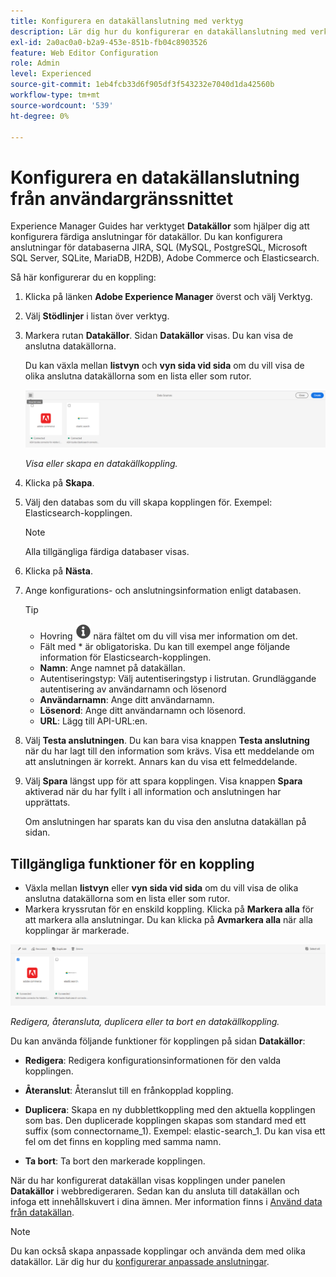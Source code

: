 ```yaml
---
title: Konfigurera en datakällanslutning med verktyg
description: Lär dig hur du konfigurerar en datakällanslutning med verktygen.
exl-id: 2a0ac0a0-b2a9-453e-851b-fb04c8903526
feature: Web Editor Configuration
role: Admin
level: Experienced
source-git-commit: 1eb4fcb33d6f905df3f543232e7040d1da42560b
workflow-type: tm+mt
source-wordcount: '539'
ht-degree: 0%

---
```


# Konfigurera en datakällanslutning från användargränssnittet

Experience Manager Guides har verktyget **Datakällor** som hjälper dig att konfigurera färdiga anslutningar för datakällor. Du kan konfigurera anslutningar för databaserna JIRA, SQL (MySQL, PostgreSQL, Microsoft SQL Server, SQLite, MariaDB, H2DB), Adobe Commerce och Elasticsearch.

Så här konfigurerar du en koppling:

1. Klicka på länken **Adobe Experience Manager** överst och välj Verktyg.
1. Välj **Stödlinjer** i listan över verktyg.
1. Markera rutan **Datakällor**. Sidan **Datakällor** visas. Du kan visa de anslutna datakällorna.

   Du kan växla mellan **listvyn** och **vyn sida vid sida** om du vill visa de olika anslutna datakällorna som en lista eller som rutor.

   <img src="./assets/data-sources-create-window.png" alt= "datakällor som listas på sidan med datakällor" width="800">

   *Visa eller skapa en datakällkoppling.*
1. Klicka på **Skapa**.
1. Välj den databas som du vill skapa kopplingen för. Exempel: Elasticsearch-kopplingen.
   >[!NOTE]
   >
   >Alla tillgängliga färdiga databaser visas.

1. Klicka på **Nästa**.
1. Ange konfigurations- och anslutningsinformation enligt databasen.

   >[!TIP]
   >* Hovring <img src="./assets/info-details.svg" alt= "informationsikon" width="25"> nära fältet om du vill visa mer information om det.
   > * Fält med * är obligatoriska. Du kan till exempel ange följande information för Elasticsearch-kopplingen.

   * **Namn**: Ange namnet på datakällan.
   * Autentiseringstyp: Välj autentiseringstyp i listrutan. Grundläggande autentisering av användarnamn och lösenord
   * **Användarnamn**: Ange ditt användarnamn.
   * **Lösenord**: Ange ditt användarnamn och lösenord.
   * **URL**: Lägg till API-URL:en.

1. Välj **Testa anslutningen**. Du kan bara visa knappen **Testa anslutning** när du har lagt till den information som krävs. Visa ett meddelande om att anslutningen är korrekt. Annars kan du visa ett felmeddelande.



1. Välj **Spara** längst upp för att spara kopplingen.     Visa knappen **Spara** aktiverad när du har fyllt i all information och anslutningen har upprättats.


   Om anslutningen har sparats kan du visa den anslutna datakällan på sidan.

## Tillgängliga funktioner för en koppling

* Växla mellan **listvyn** eller **vyn sida vid sida** om du vill visa de olika anslutna datakällorna som en lista eller som rutor.
* Markera kryssrutan för en enskild koppling. Klicka på **Markera alla** för att markera alla anslutningar. Du kan klicka på **Avmarkera alla** när alla kopplingar är markerade.

<img src="./assets/data-sources-features.png" alt= "funktioner för datakällorna på sidan med datakällor" width="800">

*Redigera, återansluta, duplicera eller ta bort en datakällkoppling.*

Du kan använda följande funktioner för kopplingen på sidan **Datakällor**:

* **Redigera**: Redigera konfigurationsinformationen för den valda kopplingen.

* **Återanslut**: Återanslut till en frånkopplad koppling.

* **Duplicera**: Skapa en ny dubblettkoppling med den aktuella kopplingen som bas. Den duplicerade kopplingen skapas som standard med ett suffix (som connectorname_1). Exempel: elastic-search_1.
Du kan visa ett fel om det finns en koppling med samma namn.

* **Ta bort**: Ta bort den markerade kopplingen.


När du har konfigurerat datakällan visas kopplingen under panelen **Datakällor** i webbredigeraren. Sedan kan du ansluta till datakällan och infoga ett innehållskuvert i dina ämnen. Mer information finns i [Använd data från datakällan](../user-guide/web-editor-content-snippet.md).

>[!NOTE]
>
>Du kan också skapa anpassade kopplingar och använda dem med olika datakällor. Lär dig hur du [konfigurerar anpassade anslutningar](../knowledge-base/kb-articles/data-source/conf-custom-data-source-connector.md).